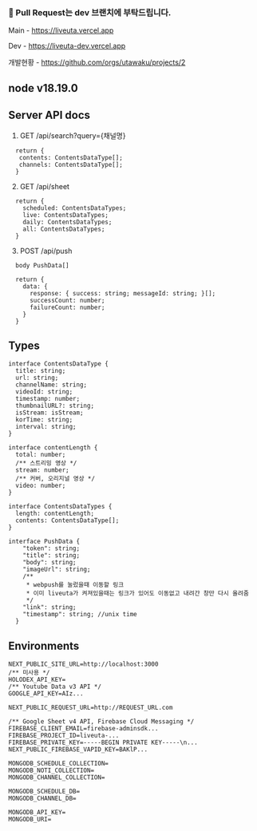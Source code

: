 ### 📢 Pull Request는 dev 브랜치에 부탁드립니다.

Main - https://liveuta.vercel.app

Dev - https://liveuta-dev.vercel.app

개발현황 - https://github.com/orgs/utawaku/projects/2

## node v18.19.0

## Server API docs

1. GET /api/search?query={채널명}

```
  return {
   contents: ContentsDataType[];
   channels: ContentsDataType[];
  }
```

2. GET /api/sheet

```
  return {
    scheduled: ContentsDataTypes;
    live: ContentsDataTypes;
    daily: ContentsDataTypes;
    all: ContentsDataTypes;
  }
```

3. POST /api/push

```
  body PushData[]

  return {
    data: {
      response: { success: string; messageId: string; }[];
      successCount: number;
      failureCount: number;
    }
  }
```

## Types

```
interface ContentsDataType {
  title: string;
  url: string;
  channelName: string;
  videoId: string;
  timestamp: number;
  thumbnailURL?: string;
  isStream: isStream;
  korTime: string;
  interval: string;
}

interface contentLength {
  total: number;
  /** 스트리밍 영상 */
  stream: number;
  /** 커버, 오리지널 영상 */
  video: number;
}

interface ContentsDataTypes {
  length: contentLength;
  contents: ContentsDataType[];
}

interface PushData {
    "token": string;
    "title": string;
    "body": string;
    "imageUrl": string;
    /**
     * webpush를 눌렀을때 이동할 링크
     * 이미 liveuta가 켜져있을때는 링크가 있어도 이동없고 내려간 창만 다시 올려줌
     */
    "link": string;
    "timestamp": string; //unix time
  }
```

## Environments

```
NEXT_PUBLIC_SITE_URL=http://localhost:3000
/** 미사용 */
HOLODEX_API_KEY=
/** Youtube Data v3 API */
GOOGLE_API_KEY=AIz...

NEXT_PUBLIC_REQUEST_URL=http://REQUEST_URL.com

/** Google Sheet v4 API, Firebase Cloud Messaging */
FIREBASE_CLIENT_EMAIL=firebase-adminsdk...
FIREBASE_PROJECT_ID=liveuta-...
FIREBASE_PRIVATE_KEY=-----BEGIN PRIVATE KEY-----\n...
NEXT_PUBLIC_FIREBASE_VAPID_KEY=BAKlP...

MONGODB_SCHEDULE_COLLECTION=
MONGODB_NOTI_COLLECTION=
MONGODB_CHANNEL_COLLECTION=

MONGODB_SCHEDULE_DB=
MONGODB_CHANNEL_DB=

MONGODB_API_KEY=
MONGODB_URI=
```
